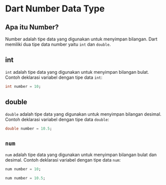 # Dart Number Data Type

## Apa itu Number?

Number adalah tipe data yang digunakan untuk menyimpan bilangan. Dart memiliki dua tipe data number yaitu `int` dan `double`.

## int

`int` adalah tipe data yang digunakan untuk menyimpan bilangan bulat. Contoh deklarasi variabel dengan tipe data `int`:

```dart
int number = 10;
```

## double

`double` adalah tipe data yang digunakan untuk menyimpan bilangan desimal. Contoh deklarasi variabel dengan tipe data `double`:

```dart
double number = 10.5;
```

## `num`

`num` adalah tipe data yang digunakan untuk menyimpan bilangan bulat dan desimal. Contoh deklarasi variabel dengan tipe data `num`:

```dart
num number = 10;
```

```dart
num number = 10.5;
```
